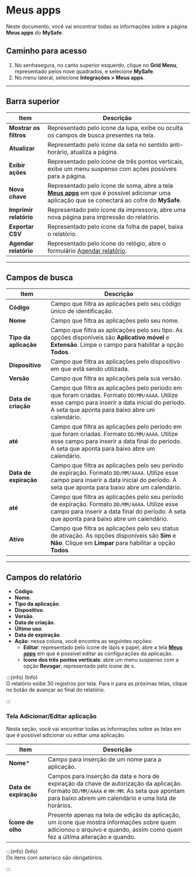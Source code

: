 # Meus apps

Neste documento, você vai encontrar todas as informações sobre a página **Meus apps** do **MySafe**.

## **Caminho para acesso**

1. No senhasegura, no canto superior esquerdo, clique no **Grid Menu**, representado pelos nove quadrados, e selecione **MySafe**.  
2. No menu lateral, selecione **Integrações > Meus apps**.

---

## **Barra superior**

| Item | Descrição |
| ----- | ----- |
| **Mostrar os filtros** | Representado pelo ícone da lupa, exibe ou oculta os campos de busca presentes na tela. |
| **Atualizar** | Representado pelo ícone da seta no sentido anti-horário, atualiza a página. |
| **Exibir ações** | Representado pelo ícone de três pontos verticais, exibe um menu suspenso com ações possíveis para a página. |
| **Nova chave** | Representado pelo ícone de soma, abre a tela **[Meus apps](/v3-33/docs/pt/mysafe-myapps-screen#tela-adicionareditar-aplicação)** em que é possível adicionar uma aplicação que se conectará ao cofre do **MySafe**. |
| **Imprimir relatório** | Representado pelo ícone da impressora, abre uma nova página para impressão do relatório. |
| **Exportar CSV** | Representado pelo ícone da folha de papel, baixa o relatório. |
| **Agendar relatório** | Representado pelo ícone do relógio, abre o formulário [Agendar relatório](/v3-33/docs/pt/general-information-how-to-issue-download-and-schedule-device-reports). |

---

## **Campos de busca**

| Item | Descrição |
| ----- | ----- |
| **Código** | Campo que filtra as aplicações pelo seu código único de identificação. |
| **Nome** | Campo que filtra as aplicações pelo seu nome. |
| **Tipo da aplicação** | Campo que filtra as aplicações pelo seu tipo. As opções disponíveis são **Aplicativo móvel** e **Extensão**. Limpe o campo para habilitar a opção **Todos**. |
| **Dispositivo** | Campo que filtra as aplicações pelo dispositivo em que está sendo utilizada. |
| **Versão** | Campo que filtra as aplicações pela sua versão. |
| **Data de criação** | Campo que filtra as aplicações pelo período em que foram criadas. Formato `DD/MM/AAAA`. Utilize esse campo para inserir a data inicial do período. A seta que aponta para baixo abre um calendário. |
| **até** | Campo que filtra as aplicações pelo período em que foram criadas. Formato `DD/MM/AAAA`. Utilize esse campo para inserir a data final do período. A seta que aponta para baixo abre um calendário. |
| **Data de expiração** | Campo que filtra as aplicações pelo seu período de expiração. Formato `DD/MM/AAAA`. Utilize esse campo para inserir a data inicial do período. A seta que aponta para baixo abre um calendário. |
| **até** | Campo que filtra as aplicações pelo seu período de expiração. Formato `DD/MM/AAAA`. Utilize esse campo para inserir a data final do período. A seta que aponta para baixo abre um calendário. |
| **Ativo** | Campo que filtra as aplicações pelo seu status de ativação. As opções disponíveis são **Sim** e **Não**. Clique em **Limpar** para habilitar a opção **Todos**. |

---

## **Campos do relatório**

* **Código**.  
* **Nome**.  
* **Tipo da aplicação**.  
* **Dispositivo**.  
* **Versão**.  
* **Data de criação**.  
* **Último uso**.  
* **Data de expiração**.  
* **Ação**: nessa coluna, você encontra as seguintes opções:  
  * **Editar**: representado pelo ícone de lápis e papel, abre a tela **[Meus apps](/v3-33/docs/pt/mysafe-myapps-screen#tela-adicionareditar-aplicação)** em que é possível editar as configurações da aplicação.  
  * **Ícone dos três pontos verticais**: abre um menu suspenso com a opção **Revogar**, representado pelo ícone de x.

:::(info) (Info)  
O relatório exibe 30 registros por tela. Para ir para as próximas telas, clique no botão de avançar ao final do relatório.

:::

### **Tela Adicionar/Editar aplicação**

Nesta seção, você vai encontrar todas as informações sobre as telas em que é possível adicionar ou editar uma aplicação.

| Item | Descrição |
| ----- | ----- |
| **Nome**\* | Campo para inserção de um nome para a aplicação. |
| **Data de expiração** | Campos para inserção da data e hora de expiração da chave de autorização da aplicação. Formato `DD/MM/AAAA` e `HH:MM`. As seta que apontam para baixo abrem um calendário e uma lista de horários. |
| **Ícone de olho** | Presente apenas na tela de edição da aplicação, um ícone que mostra informações sobre quem adicionou o arquivo e quando, assim como quem fez a última alteração e quando. |

:::(info) (Info)  
Os itens com asterisco são obrigatórios.

:::